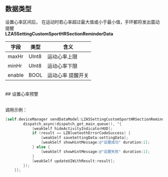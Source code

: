<a name="hwKJQ"></a>
## 数据类型
设置心率区间后， 在运动时若心率超过最大值或小于最小值，手环都将发出震动提醒<br />**LZA5SettingCustomSportHRSectionReminderData**

| 字段 | 类型 | 含义 |
| --- | --- | --- |
| maxHr | UInt8 | 运动心率上限 |
| minHr |  UInt8 |  运动心率下限 |
| enable |  BOOL |  运动心率 提醒开关 |

<br />
<a name="NCJAa"></a>
## 设置心率预警

<br />调用示例：
```objectivec
[self.deviceManager sendDataModel:LZA5SettingCustomSportHRSectionReminderData macString:self.device.mac completion:^(LZBluetoothErrorCode result, id resp) {
        dispatch_async(dispatch_get_main_queue(), ^{
            [weakSelf hideActivityIndicatorHUD];
            if (result == LZBluetoothErrorCodeSuccess) {
                [weakSelf saveSettingData:settingData];
                [weakSelf showHintMessage:@"设置成功" duration:1];
            } else {
                [weakSelf showHintMessage:@"设置失败" duration:1];
            }
            [weakSelf updateUIWithResult:result];
        });
    }];
```




